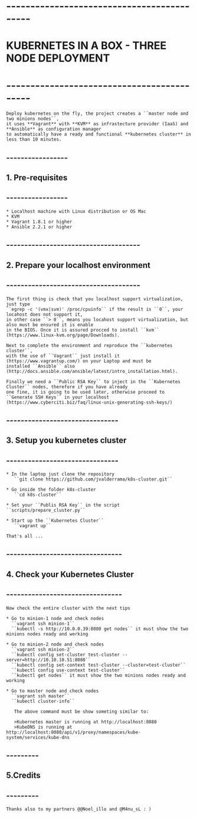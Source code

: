 # -------------------------------------------
# KUBERNETES IN A BOX - THREE NODE DEPLOYMENT
# -------------------------------------------

	Deploy kubernetes on the fly, the project creates a ``master node and two minions nodes``,
	it uses **Vagrant** with **KVM** as infrastecture provider (IaaS) and **Ansible** as configuration manager
	to automatically have a ready and functional **kubernetes cluster** in less than 10 minutes.

## -----------------
## 1. Pre-requisites
## -----------------

	* Localhost machine with Linux distribution or OS Mac
	* KVM
	* Vagrant 1.8.1 or higher
	* Ansible 2.2.1 or higher

## -------------------------------------
## 2. Prepare your localhost environment
## -------------------------------------

	The first thing is check that you localhost support virtualization, just type 
	``egrep -c '(vmx|svm)' /proc/cpuinfo`` if the result is ``0``, your locahost does not support it, 
	in other case ``> 0``, means you locahost support virtualization, but also must be ensured it is enable 
	in the BIOS. Once it is assured procced to install ``kvm`` (https://www.linux-kvm.org/page/Downloads).

	Next to complete the environment and reproduce the ``kubernetes cluster``, 
	with the use of ``Vagrant`` just install it (https://www.vagrantup.com/) on your Laptop and must be 
	installed ``Ansible`` also (http://docs.ansible.com/ansible/latest/intro_installation.html).

	Finally we need a ``Public RSA Key`` to inject in the ``Kubernetes Cluster`` nodes, therefore if you have already 
	one fine, it is going to be used later, otherwise proceed to ``Generate SSH Keys`` in your localhost
	(https://www.cyberciti.biz/faq/linux-unix-generating-ssh-keys/)

## -------------------------------
## 3. Setup you kubernetes cluster
## -------------------------------

	* In the laptop just clone the repository 
	   ``git clone https://github.com/jvalderrama/k8s-cluster.git``

	* Go inside the folder k8s-cluster
	   ``cd k8s-cluster``

	* Set your ``Publis RSA Key`` in the script ``scripts/prepare_cluster.py``

	* Start up the ``Kubernetes Cluster``
	   ``vagrant up``

	That's all ...

## --------------------------------
## 4. Check your Kubernetes Cluster
## --------------------------------

	Now check the entire cluster with the next tips

	* Go to minion-1 node and check nodes
	  ``vagrant ssh minion-1``
	  ``kubectl -s http://10.0.0.39:8080 get nodes`` it must show the two minions nodes ready and working

	* Go to minion-2 node and check nodes
	  ``vagrant ssh minion-2``
	  ``kubectl config set-cluster test-cluster --server=http://10.10.10.51:8080``
	  ``kubectl config set-context test-cluster --cluster=test-cluster``
	  ``kubectl config use-context test-cluster``
	  ``kubectl get nodes`` it must show the two minions nodes ready and working

	* Go to master node and check nodes
	  ``vagrant ssh master``
	  ``kubectl cluster-info``

	   The above command must be show someting similar to:
   
	   >Kubernetes master is running at http://localhost:8080 
	   >KubeDNS is running at http://localhost:8080/api/v1/proxy/namespaces/kube-system/services/kube-dns

## ---------
## 5.Credits
## ---------

	Thanks also to my partners @@Noel_illo and @M4nu_sL : )
